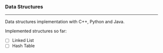 ### Data Structures

---

Data structures implementation with C++, Python and Java.

Implemented structures so far:

-   [ ] Linked List
-   [ ] Hash Table
